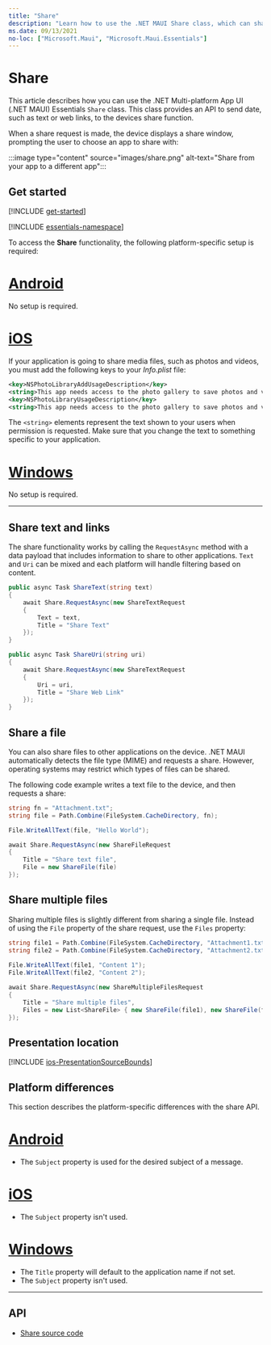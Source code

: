 ```yaml
---
title: "Share"
description: "Learn how to use the .NET MAUI Share class, which can share data, such as web links, to other applications on the device."
ms.date: 09/13/2021
no-loc: ["Microsoft.Maui", "Microsoft.Maui.Essentials"]
---
```


# Share

This article describes how you can use the .NET Multi-platform App UI (.NET MAUI) Essentials `Share` class. This class provides an API to send date, such as text or web links, to the devices share function.

When a share request is made, the device displays a share window, prompting the user to choose an app to share with:

:::image type="content" source="images/share.png" alt-text="Share from your app to a different app":::

## Get started

[!INCLUDE [get-started](includes/get-started.md)]

[!INCLUDE [essentials-namespace](includes/essentials-namespace.md)]

To access the **Share** functionality, the following platform-specific setup is required:

<!-- markdownlint-disable MD025 -->
# [Android](#tab/android)

No setup is required.

# [iOS](#tab/ios)

If your application is going to share media files, such as photos and videos, you must add the following keys to your _Info.plist_ file:

```xml
<key>NSPhotoLibraryAddUsageDescription</key>
<string>This app needs access to the photo gallery to save photos and videos.</string>
<key>NSPhotoLibraryUsageDescription</key>
<string>This app needs access to the photo gallery to save photos and videos.</string>
```

The `<string>` elements represent the text shown to your users when permission is requested. Make sure that you change the text to something specific to your application.

# [Windows](#tab/windows)

No setup is required.

-----

## Share text and links

The share functionality works by calling the `RequestAsync` method with a data payload that includes information to share to other applications. `Text` and `Uri` can be mixed and each platform will handle filtering based on content.

```csharp
public async Task ShareText(string text)
{
    await Share.RequestAsync(new ShareTextRequest
    {
        Text = text,
        Title = "Share Text"
    });
}

public async Task ShareUri(string uri)
{
    await Share.RequestAsync(new ShareTextRequest
    {
        Uri = uri,
        Title = "Share Web Link"
    });
}
```

## Share a file

You can also share files to other applications on the device. .NET MAUI automatically detects the file type (MIME) and requests a share. However, operating systems may restrict which types of files can be shared.

The following code example writes a text file to the device, and then requests a share:

```csharp
string fn = "Attachment.txt";
string file = Path.Combine(FileSystem.CacheDirectory, fn);

File.WriteAllText(file, "Hello World");

await Share.RequestAsync(new ShareFileRequest
{
    Title = "Share text file",
    File = new ShareFile(file)
});
```

## Share multiple files

Sharing multiple files is slightly different from sharing a single file. Instead of using the `File` property of the share request, use the `Files` property:

```csharp
string file1 = Path.Combine(FileSystem.CacheDirectory, "Attachment1.txt");
string file2 = Path.Combine(FileSystem.CacheDirectory, "Attachment2.txt");
            
File.WriteAllText(file1, "Content 1");
File.WriteAllText(file2, "Content 2");

await Share.RequestAsync(new ShareMultipleFilesRequest
{
    Title = "Share multiple files",
    Files = new List<ShareFile> { new ShareFile(file1), new ShareFile(file2) }
});
```

## Presentation location

[!INCLUDE [ios-PresentationSourceBounds](includes/ios-PresentationSourceBounds.md)]

## Platform differences

This section describes the platform-specific differences with the share API.

<!-- markdownlint-disable MD025 -->
<!-- markdownlint-disable MD024 -->
# [Android](#tab/android)

- The `Subject` property is used for the desired subject of a message.

# [iOS](#tab/ios)

- The `Subject` property isn't used.

# [Windows](#tab/windows)

- The `Title` property will default to the application name if not set.
- The `Subject` property isn't used.

-----
<!-- markdownlint-enable MD024 -->
<!-- markdownlint-enable MD025 -->

## API

- [Share source code](https://github.com/dotnet/maui/tree/main/src/Essentials/src/Share)
<!-- - [Share API documentation](xref:Microsoft.Maui.Essentials.Share)-->
